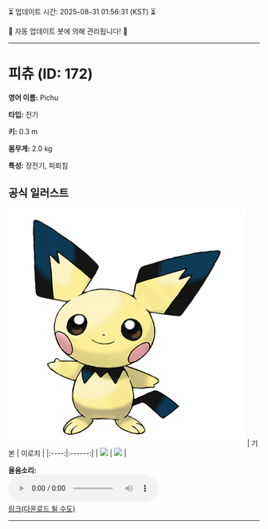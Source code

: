 
⏳ 업데이트 시간: 2025-08-31 01:56:31 (KST) ⏳

🤖 자동 업데이트 봇에 의해 관리됩니다! 🤖

---

# 피츄 (ID: 172)
**영어 이름:** Pichu

**타입:** 전기

**키:** 0.3 m

**몸무게:** 2.0 kg

**특성:** 정전기, 피뢰침

## 공식 일러스트
![](https://raw.githubusercontent.com/PokeAPI/sprites/master/sprites/pokemon/other/official-artwork/172.png)
| 기본 | 이로치 |
|:----:|:------:|
| <img src="http://play.pokemonshowdown.com/sprites/ani/pichu.gif" width="200"> | <img src="http://play.pokemonshowdown.com/sprites/ani-shiny/pichu.gif" width="200"> |

**울음소리:**<br><audio controls src="https://raw.githubusercontent.com/PokeAPI/cries/main/cries/pokemon/latest/172.ogg"></audio><br> [링크(다운로드 될 수도)](https://raw.githubusercontent.com/PokeAPI/cries/main/cries/pokemon/latest/172.ogg)


---
